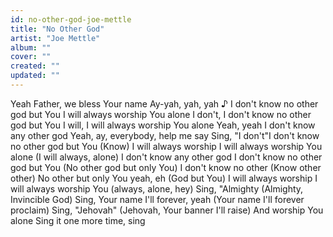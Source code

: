 ```yaml
---
id: no-other-god-joe-mettle
title: "No Other God"
artist: "Joe Mettle"
album: ""
cover: ""
created: ""
updated: ""
---
```


Yeah
Father, we bless Your name
Ay-yah, yah, yah
♪
I don't know no other god but You
I will always worship You alone
I don't, I don't know no other god but You
I will, I will always worship You alone
Yeah, yeah
I don't know any other god
Yeah, ay, everybody, help me say
Sing, "I don't"I don't know no other god but You (Know)
I will always worship
I will always worship You alone (I will always, alone)
I don't know any other god
I don't know no other god but You (No other god but only You)
I don't know no other (Know other other)
No other but only You yeah, eh (God but You)
I will always worship
I will always worship You (always, alone, hey)
Sing, "Almighty (Almighty, Invincible God)
Sing, Your name I'll forever, yeah (Your name I'll forever proclaim)
Sing, "Jehovah" (Jehovah, Your banner I'll raise)
And worship You alone
Sing it one more time, sing
